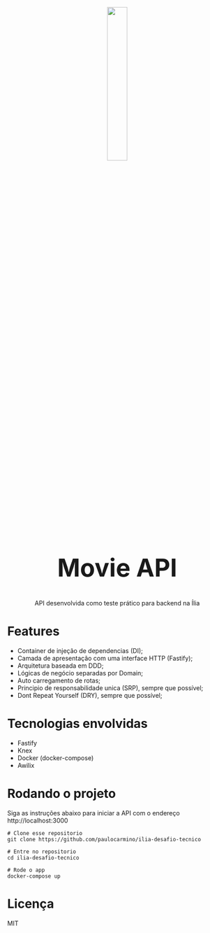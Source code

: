 <p align="center"><img width=30% src="https://www.iconpacks.net/icons/1/free-movie-icon-850-thumb.png"></p>
<h1 align="center" style="font-size:4em">Movie API</h1>
<p align="center">API desenvolvida como teste prático para backend na Ília</p>



# Features

- Container de injeção de dependencias (DI);
- Camada de apresentação com uma interface HTTP (Fastify);
- Arquitetura baseada em DDD;
- Lógicas de negócio separadas por Domain;
- Auto carregamento de rotas;
- Principio de responsabilidade unica (SRP), sempre que possível;
- Dont Repeat Yourself (DRY), sempre que possível;

# Tecnologias envolvidas

- Fastify
- Knex
- Docker (docker-compose)
- Awilix

# Rodando o projeto

Siga as instruções abaixo para iniciar a API com o endereço http://localhost:3000

```
# Clone esse repositorio
git clone https://github.com/paulocarmino/ilia-desafio-tecnico

# Entre no repositorio
cd ilia-desafio-tecnico

# Rode o app
docker-compose up
```


# Licença

MIT
